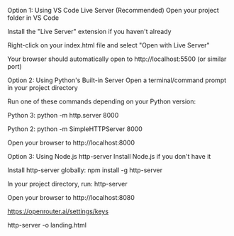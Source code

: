 Option 1: Using VS Code Live Server (Recommended)
Open your project folder in VS Code

Install the "Live Server" extension if you haven't already

Right-click on your index.html file and select "Open with Live Server"

Your browser should automatically open to http://localhost:5500 (or similar port)


Option 2: Using Python's Built-in Server
Open a terminal/command prompt in your project directory

Run one of these commands depending on your Python version:

Python 3: python -m http.server 8000

Python 2: python -m SimpleHTTPServer 8000

Open your browser to http://localhost:8000


Option 3: Using Node.js http-server
Install Node.js if you don't have it

Install http-server globally: npm install -g http-server

In your project directory, run: http-server

Open your browser to http://localhost:8080


https://openrouter.ai/settings/keys

 http-server -o landing.html